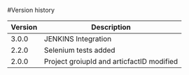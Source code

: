 #Version history

|Version | Description|
|--------|------------|
|3.0.0   | JENKINS Integration  |
|2.2.0   | Selenium tests added |
|2.0.0   | Project groiupId and articfactID modified |